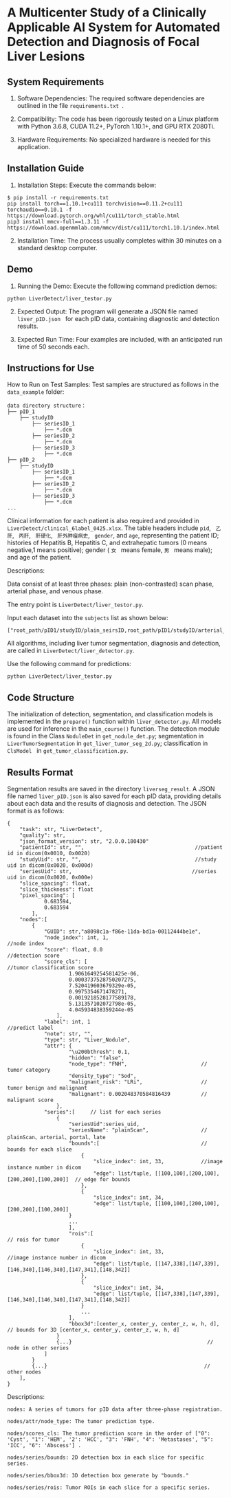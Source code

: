 # A Multicenter Study of a Clinically Applicable AI System for Automated Detection and Diagnosis of Focal Liver Lesions

## System Requirements
1. Software Dependencies: The required software dependencies are outlined in the file  ```requirements.txt ```.

2. Compatibility: The code has been rigorously tested on a Linux platform with Python 3.6.8, CUDA 11.2+, PyTorch 1.10.1+, and GPU RTX 2080Ti. 

3. Hardware Requirements: No specialized hardware is needed for this application.

## Installation Guide
1. Installation Steps: Execute the commands below:

```
$ pip install -r requirements.txt
pip install torch==1.10.1+cu111 torchvision==0.11.2+cu111 torchaudio==0.10.1 -f https://download.pytorch.org/whl/cu111/torch_stable.html
pip3 install mmcv-full==1.3.11 -f https://download.openmmlab.com/mmcv/dist/cu111/torch1.10.1/index.html
```
2. Installation Time: The process usually completes within 30 minutes on a standard desktop computer.

## Demo
1. Running the Demo: Execute the following command prediction demos:
```
python LiverDetect/liver_testor.py
```

2. Expected Output: The program will generate a JSON file named  ```liver_pID.json ``` for each pID data, containing diagnostic and detection results.

3. Expected Run Time: Four examples are included, with an anticipated run time of 50 seconds each.

## Instructions for Use

How to Run on Test Samples:
Test samples are structured as follows in the ```data_example```  folder:   
```
data directory structure：
├── pID_1
    ├── studyID
        ├── seriesID_1
            ├── *.dcm 
        ├── seriesID_2
            ├── *.dcm 
        ├── seriesID_3
            ├── *.dcm 
├── pID_2
    ├── studyID
        ├── seriesID_1
            ├── *.dcm 
        ├── seriesID_2
            ├── *.dcm 
        ├── seriesID_3
            ├── *.dcm 
...
```

Clinical information for each patient is also required and provided in  ```LiverDetect/clinical_6label_0425.xlsx```. The table headers include ``` pid ```,  ``` 乙肝```,  ``` 丙肝```,  ``` 肝硬化```,  ``` 肝外肿瘤病史```,  ``` gender```,  and ```age```,  representing the patient ID; histories of  Hepatitis B, Hepatitis C,  and  extrahepatic tumors (0 means negative,1 means positive); gender ( ```女 ``` means female,  ```男 ``` means male); and age of the patient.

Descriptions:

Data consist of at least three phases: plain (non-contrasted) scan phase, arterial phase, and venous phase.

The entry point is ```LiverDetect/liver_testor.py```. 

Input each dataset into the ```subjects``` list as shown below:
```
["root_path/pID1/studyID/plain_seirsID,root_path/pID1/studyID/arterial_seirsID,root_path/pID1/studyID/venous_seirsID","root_path/pID2/studyID/plain_seirsID,root_path/pID2/studyID/arterial_seirsID,root_path/pID2/studyID/venous_seirsID"]
```
All algorithms, including liver tumor segmentation, diagnosis and detection, are called in ```LiverDetect/liver_detector.py```.   

Use the following command for predictions:
```
python LiverDetect/liver_testor.py
```

## Code Structure
The initialization  of detection, segmentation, and classification models is implemented in the ```prepare()``` function within ```liver_detector.py```.  All models are used for inference in the ```main_course()``` function. The detection module is found in the Class ```NoduleDet``` in ```get_nodule_det.py```; segmentation  in``` LiverTumorSegmentation``` in ```get_liver_tumor_seg_2d.py```; classification in  ```ClsModel ``` in ```get_tumor_classification.py```.

## Results Format
Segmentation results are saved in the directory ```liverseg_result```. A JSON file named ```liver_pID.json``` is also saved for each pID data, providing details about each data and the results of diagnosis and detection. The JSON format is as follows:

```
{
    "task": str, "LiverDetect",        
    "quality": str,        
    "json_format_version": str, "2.0.0.180430"         
    "patientId": str, "",                                    //patient id in dicom(0x0010, 0x0020)
    "studyUid": str, "",                                     //study uid in dicom(0x0020, 0x000d)
    "seriesUid": str,                                       //series uid in dicom(0x0020, 0x000e)
    "slice_spacing": float,    
    "slice_thickness": float
    "pixel_spacing": [
            0.683594,
            0.683594
        ],
    "nodes":[
        {
            "GUID": str,"a8098c1a-f86e-11da-bd1a-00112444be1e",          
            "node_index": int, 1,                                //node index
            "score": float, 0.0                                  //detection score
            "score_cls": [                                       //tumor classification score
                    1.9061649254581425e-06,
                    0.0003737528750207275,
                    7.520419603679329e-05,
                    0.9975354671478271,
                    0.0019218528177589178,
                    5.131357102072798e-05,
                    4.045934838359244e-05
                ],
            "label": int, 1                                     //predict label
            "note": str, "",                                             
            "type": str, "Liver_Nodule",                                  
            "attr": {
                    "\u200bthresh": 0.1,
                    "hidden": "false",   
                    "node_type": "FNH",                        // tumor category
                    "density_type": "Sod",
                    "malignant_risk": "LRi",                   // tumor benign and malignant
                    "malignant": 0.002048370584816439          // malignant score
                },
            "series":[     // list for each series
                {
                    "seriesUid":series_uid,
                    "seriesName": "plainScan",                 // plainScan、arterial、portal、late
                    "bounds":[                                 // bounds for each slice
                        {
                            "slice_index": int, 33,            //image instance number in dicom
                            "edge": list/tuple, [[100,100],[200,100],[200,200],[100,200]]  // edge for bounds 
                        },
                        {
                            "slice_index": int, 34,
                            "edge": list/tuple, [[100,100],[200,100],[200,200],[100,200]]
                    }
                    ...
                    ],
                    "rois":[                                         // rois for tumor
                        {
                            "slice_index": int, 33,                  //image instance number in dicom
                            "edge": list/tuple, [[147,338],[147,339],[146,340],[146,340],[147,341],[148,342]]
                        },
                        {
                            "slice_index": int, 34,
                            "edge": list/tuple, [[147,338],[147,339],[146,340],[146,340],[147,341],[148,342]]
                        }
                        ...
                    ],
                    "bbox3d":[center_x, center_y, center_z, w, h, d], // bounds for 3D [center_x, center_y, center_z, w, h, d] 
                }
                {...}                                            // node in other series
            ]
        }
        {...}                                                   // other nodes
    ],
}
```


Descriptions:

```
nodes: A series of tumors for pID data after three-phase registration. 
```
```
nodes/attr/node_type: The tumor prediction type. 
```
```
nodes/scores_cls: The tumor prediction score in the order of ["0": 'Cyst', "1": 'HEM', '2': 'HCC', "3": 'FNH', "4": 'Metastases', "5": 'ICC', "6": 'Abscess'] .
```
```
nodes/series/bounds: 2D detection box in each slice for specific series.
```
```
nodes/series/bbox3d: 3D detection box generate by "bounds."
```
```
nodes/series/rois: Tumor ROIs in each slice for a specific series. 
```
